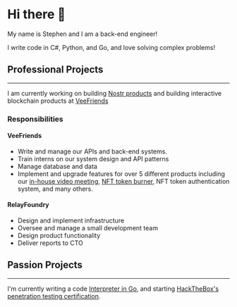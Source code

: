 # Hi there 👋
My name is Stephen and I am a back-end engineer!

I write code in C#, Python, and Go, and love solving complex problems!

## Professional Projects
---
I am currently working on building [Nostr products](https://www.relayfoundry.com/) and building interactive blockchain products at [VeeFriends](veefriends.com) 

### Responsibilities
#### VeeFriends
- Write and manage our APIs and back-end systems.
- Train interns on our system design and API patterns
- Manage database and data
- Implement and upgrade features for over 5 different products including our [in-house video meeting](https://meet.veefriends.com/), [NFT token burner](https://veefriends.com/burn-island), NFT token authentication system, and many others.

#### RelayFoundry
- Design and implement infrastructure
- Oversee and manage a small development team
- Design product functionality
- Deliver reports to CTO


## Passion Projects
---
I'm currently writing a code [Interpreter in Go](https://github.com/Teebs99/Interpreter), and starting [HackTheBox's penetration testing certification](https://academy.hackthebox.com/preview/certifications/htb-certified-penetration-testing-specialist).




